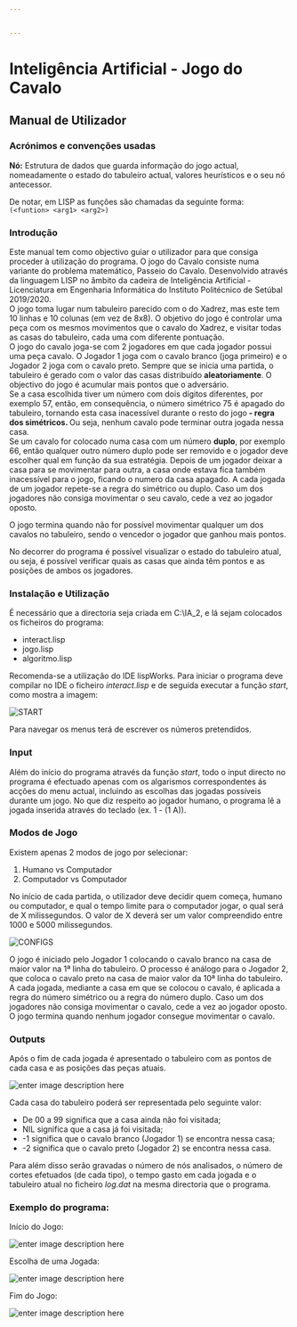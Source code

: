```yaml
---


---
```


<h1 id="inteligência-artificial---adji‒boto">Inteligência Artificial - Jogo do Cavalo</h1>
<h2 id="manual-de-utilizador">Manual de Utilizador</h2>
<h3 id="acrónimos-e-convenções-usadas">Acrónimos e convenções usadas</h3>

<strong>Nó:</strong> Estrutura de dados que guarda informação do jogo actual, nomeadamente o estado do tabuleiro actual, valores heurísticos e o seu nó antecessor.<br>


De notar, em LISP as funções são chamadas da seguinte forma:<br>
<code>(&lt;funtion&gt; &lt;arg1&gt; &lt;arg2&gt;)</code></p>
<h3 id="introdução">Introdução</h3>
<p>
Este manual tem como objectivo guiar o utilizador para que consiga proceder à utilização do programa. O jogo do Cavalo consiste numa variante do problema matemático, Passeio do Cavalo. Desenvolvido através da linguagem LISP no âmbito da cadeira de Inteligência Artificial - Licenciatura em Engenharia Informática do Instituto Politécnico de Setúbal 2019/2020.<br>
O jogo toma lugar num tabuleiro parecido com o do Xadrez, mas este tem 10 linhas e 10 colunas (em vez de 8x8). O objetivo do jogo é controlar uma peça com os mesmos movimentos que o cavalo do Xadrez, e visitar todas as casas do tabuleiro, cada uma com diferente pontuação. <br> O jogo do cavalo joga-se com 2 jogadores em que cada jogador possui uma peça cavalo. O Jogador 1 joga com o cavalo branco (joga primeiro) e o Jogador 2 joga com o cavalo preto. Sempre que se inicia uma partida, o tabuleiro é gerado com o valor das casas distribuído <strong>aleatoriamente</strong>. O objectivo do jogo é acumular mais pontos que o adversário.<br>
Se a casa escolhida tiver um número com dois dígitos diferentes, por exemplo 57, então, em consequência, o número simétrico 75 é apagado do tabuleiro, tornando esta casa inacessível durante o resto do jogo<strong> - regra dos simétricos. </strong>Ou seja, nenhum cavalo pode terminar outra jogada nessa casa.<br>
Se um cavalo for colocado numa casa com um número <strong>duplo</strong>, por exemplo 66, então qualquer outro número duplo pode ser removido e o jogador deve escolher qual em função da sua estratégia. Depois de um jogador deixar a casa para se movimentar para outra, a casa onde estava fica também inacessível para o jogo, ficando o numero da casa apagado.
A cada jogada de um jogador repete-se a regra do simétrico ou duplo.
Caso um dos jogadores não consiga movimentar o seu cavalo, cede a vez ao jogador oposto.
<p>
O jogo termina quando não for possível movimentar qualquer um dos cavalos no tabuleiro, sendo o vencedor o jogador que ganhou mais pontos.
</p>
<p>
No decorrer do programa é possível visualizar o estado do tabuleiro atual, ou seja, é possível verificar quais as casas que ainda têm pontos e as posições de ambos os jogadores.</p>

<h3 id="instalação-e-utilização">Instalação e Utilização</h3>
É necessário que a directoria seja criada em  C:\IA_2, e lá sejam colocados os ficheiros do programa:</p>
<ul>
<li>
  interact.lisp</li>
<li>
  jogo.lisp</li>
<li>
  algoritmo.lisp</li>

</ul>
<p>

Recomenda-se a utilização do IDE lispWorks. Para iniciar o programa deve compilar no IDE o ficheiro <em>*interact.lisp</em>* e de seguida executar a função *start*, como mostra a imagem:</p>

![START](https://lh3.googleusercontent.com/gofbx8rdOsj9f4bjZTWHA6YO_JwnXepLz_iLCGaH60tRYOw11GYd8ZJWjwq4nkMkLn0jNDIms-CGCvw1372XaxKOb0vaWsqV0CZpiTM4Co4mCesMwYqGtpX6hpRGeSDYGkkIapIv64K74mbm8mLzdpAgwDpgXirZ-0VdnotBoztn6av4DlNJtHJsc7VL7pEZlVEG5RtqB1bQNT9KwPsNNLC5qLaTLgophsGfxGlZ9QY7TXLy1nBeSsAeeLRRO32WrN74L8h6cnktjTefcestRHuxZ24B1rLNBvltatIeLSiudPdwHhS3a8cSrE0e-pIHqVz6vFgpVGkgvjbnEcv4MhrO_tqc-ZBcZOr2EauuKMjB_vtAprcacJR2I82bOHFe_1WXB81mq1xQ48UI9p9vM1oEbI_IALm8zSYG3KZWOc-q3z4AeH3LUjxnB-EXwN5PieqDXO-cbFegZj4Pwer3nK4gIX-0R4QVTc-76ZjmVw-zk9gsADNVxpWSlWvj9lAgqIyQYzHhjToOe7rXlqdO17oBE-BbqHKESLII7sAEMpUr7x_VW9tgjkjhSStDrsvd77UxBJcbwyLCKfN4GHQ-Oprpapr8yrhFq7RSJP_2JY9el-JsnKB2wTmy35ivVdhyz9KnGHJYY66YNMN2NXgfAQku_YYARXLp_Lj0Uxv2uW8GKSJT=w421-h377-no)
<p>
Para navegar os menus terá de escrever os números pretendidos.</p>

<h3 id="input">Input</h3>Além do início do programa através da função <em>start</em>, todo o input directo no programa é efectuado apenas com os algarismos correspondentes ás acções do menu actual, incluindo as escolhas das jogadas possíveis durante um jogo.  No que diz respeito ao jogador humano, o programa lê a jogada inserida através do teclado (ex. 1 - (1 A)).

<h3 id="outputs">Modos de Jogo</h3>
Existem apenas 2 modos de jogo por selecionar:
<ol>
<li>Humano vs Computador</li>
<li>Computador vs Computador</li>
</ol>
No início de cada partida, o utilizador deve decidir quem começa, humano ou computador, e qual o tempo limite para o computador jogar, o qual será de X milissegundos. O valor de X deverá ser um valor compreendido entre 1000 e 5000 milissegundos.

![CONFIGS](https://lh3.googleusercontent.com/_SrI2YyR0cnWZBZCUehnUe0kO3hWOEArClO-XWUlvCbbuZcaXcTNMoVPDu0o8XZv_pX-NEZtguZC1QtGptfnyAZYFNyRjcqF0KZCgstm1vJjQDI7QQWs_H2IxISTdgXPIDwrEDmFk_hibLRhPZDgx1aairt4uecDyj0iRxDCYC9qUU_v-vbmVhrhvqBjPeZHGNvSng6y4jAT5_6l1XeLZlpHt3gj1lxMA2DgDLWDw07plKatqUb819Tu05if2iTCgxBcFRah4uNMKRU_p_2qCpFX1poti5iH1xseBzXBn9HBxvaw9VkCZdy9VO7tEugN8i5NcyiSJSBiCIKPWZBpYC5Gc5vzWsns7bWRPDyWa8iyGJLwalv1yrKJbf-9lJzqiSax-tpsZDqjGqbADBoBsbUpyC3Mwih22NzmS30Z5gVJJkBMEi3api0CSMBRSyQhr0ax4zUHA1QE19sgW69OncaOwJx1NtOFtYUxuctdveIU3iZhxkiqb0tOfQwBbcP7HuEwl_wqC3iz8WY_ocF9YmUwJOW-FQ0wetiSG2iWsVE203OC3DG5C0RiK2KEC7gxPcV86kTBSFMhI3E5yIICR7eqgunP7MjxNpeApMGp4h13ebRSaafo3VyNap3tnk5mBjSdmLQrMha3mcGs8OiXntb_6es3LXkLUOz-DXuLznci4BUB=w451-h629-no)

O jogo é iniciado pelo Jogador 1 colocando o cavalo branco na casa de maior valor na 1ª linha do tabuleiro. O processo é análogo para o Jogador 2, que coloca o cavalo preto na casa de maior valor da 10ª linha do tabuleiro. A cada jogada, mediante a casa em que se colocou o cavalo, é aplicada a regra do número simétrico ou a regra do número duplo. Caso um dos jogadores não consiga movimentar o cavalo, cede a vez ao jogador oposto. O jogo termina quando nenhum jogador consegue movimentar o cavalo.
<h3 id="outputs">Outputs</h3>

<p>
Após o fim de cada jogada é apresentado o tabuleiro com as pontos de cada casa e as posições das peças atuais.</p>

![enter image description here](https://lh3.googleusercontent.com/hJD5twRuby06JjpHcCXa5QY6aVUMLciBQCsXHxIN5VY3wkzeuDrp6TOP3kk9L0O1Cgcc5GbdBXHpg32-zUbV4uA8upPQW5MCOxx2N3Q1kTtZ_M2ekxkU-ZWa_0x6iyiH7WZ2kheOvbd2CiHYeBi_zQHjv2jO7TO75zxFlF-NBo6PRxEJqaih6fz19WDRRmZzZmp-7TmPuJLfD90JrJxo7kGAmknWEKiW45CNuI6zO9lMappb8IKorVqZa55KIxT5HhzmE_eTWA-ZGSUB68ZvemRcQhzyxaenj41N6GrJHy9WhoygWlI6mAvLf1BbgIr5dQZBoVWl0C3bb1HIMDssw4q0ywllRKPHWH8hCL-s10VMXg5fe1sGYmfOkjKre7Evh1gnaZW7o4sCxvSVDwXyz_CamPW0q8x3ImR7N_hLriLjlNKYUQkBybsyafHU2ece_WjmEErfSGGrnBrT7DkDJ_gsOmJWXcC9qLg11bNsofPE9DEHWd2PZGCaqzjFZC0sR3IUGup5bRL9bLte9mudDTz4K6yNFbJNBPDnTAM0R5kV1QRsu8Om0MZ1NQ99Pb-TG7Rh3-TSJ-VaclC_eqHWcNL-mYkj7A7gQ3oZjt72qZYnCIBrfnM8A1Mz5FUhxwUAa4kThbvr0ZKIVodRfMmzK8gHQMBHNM9pDJDzSz5xLvVhJu1e=w372-h469-no)

Cada casa do tabuleiro poderá ser representada pelo seguinte valor: 
<ul>
<li>De 00 a 99 significa que a casa ainda não foi visitada; </li>
<li>NIL significa que a casa já foi visitada; </li>
<li>-1 significa que o cavalo branco (Jogador 1) se encontra nessa casa;</li>
 <li>-2 significa que o cavalo preto (Jogador 2) se encontra nessa casa.</li>
</ul>

Para além disso serão gravadas  o número de nós analisados, o número de cortes efetuados (de cada tipo), o tempo gasto em cada jogada e o tabuleiro atual no ficheiro <em>*log.dat</em>* na mesma directoria que o programa.





<h3 id="exemplo-do-programa">Exemplo do programa:</h3>
Início do Jogo:

![enter image description here](https://lh3.googleusercontent.com/u-dOR3UTf9R4jTTIU3l92FCjWZA3rCPWqv2vXx2YMQrM6wXOXcJeQRstPq_Rc0BOI9Kgl4eK4ke1frczutGpOvC5SfvwVNCV7MzLuBNQuesGGqoXu6slKv6_FcCzTlAJWBXZy32S-Zx3uSQ-b1hk1kF-WR6tQ_yJZUL9cibVqcZx2YF5IMbl5pnQMuGj8ICDuJ419TiHil7dZcHbmhkSbS9aiuOTAHXojIo-5iDikhv2BzeAXBFTd1AYArAFSEe0prOwxfeoDu0pJVLrLJQr4bivaWdmNiti8OC7t4p9ttU-b5XKZ5pabqRkSBDpnecsM0a7qPr-hzOCZoqqNfcVNWZ4KSjSMJfcxq0Vt8WGQ4KOaOadm1S5vm4_ZYNtd_HiLwXKvJzXqCqlxAPGF25LNpyO6xrybOEgQDar7oOYw3Ko1rBl-msOg47ZyCs1uLnSNj_hSydrLwTvRN6rg-ZiNHYkg_XJ0zz7Fnyk0j_YQlG9W_dZalHojdspT8ttCrTkK1TR4TCVi7r-lcIMyb88D31cULfoa-KymXgoCOej7QkKjRaDOlTqB7h45GiLrrb-Ha8Zr0KRmwmMBUCxHeCDLFCL6t9vtGa8l549-gdCwAx-v2TOAUVvt6hEZYz0v9ijR6kl3p1Hkmq6M38PEKOO8hq2liVp-ec3K0YsDMD6SAJxyiF1=w431-h661-no)

Escolha de uma Jogada:

![enter image description here](https://lh3.googleusercontent.com/7mtijsnSP1B-tcyJKEGSFFtDrS--xJ1Ll_ChcCIJrz-J2-DbpPpN5g_6BeWKkK0uKH8PMkbDuu-0f5rzH3z_ZU6KXe4I_a5dy0H0P3E4DgVx5e85nymdEFOl9-urYKFHjlT_NZZIdcu4YHHyH2Jgx93rs2K_oNWcelVE7X6RiKiQwtLuMWpYOfEkpowh8928IMnLsow8z6M4akPG87eYZhGV_tOU5tF2FeWiMAMw5H0oRUNfS8R8Y2NFUhreC6Sz8FvzR_pDvqKX-DtZuRJW6idut1sNkH-Qu73rbU_4iktgAyAfQJaZ4AYhtA_ZVzOZolVcg9tkm3L6JQ9z_tbyerkO_kTSRi6H22uqABV2hX13wjuTOzV-9XNfXfpMN14qYkj7o7rt_J6Bz0QMD_ejnLP3WmkEQaLgTXfnzJ7pvE5FgXHPFUjpphnLxhMreiK1aG318VSQnrxM9BwmQVV6Eh-MAV9YM6B1HQ4eJzQEvCjeD0HWhFfDgqLwu1I7JwuN89Y4pW4wttvIqEZXgWePCZWqNhJs7HmzBdLfJ2LFSX4YKsj12EhH1QrlVOiO6bLKph_o3enY3sRU5Pj8QXG9BO8-nBNbb67UY7CAiqzehubRfgQm0WkBLjkhY6dLWz3WvtBl1UeiIpmtCIxvSxsaJorov6V2wJh7lkGynRlBYBuZZDk1=w403-h770-no)


Fim do Jogo:

![enter image description here](https://lh3.googleusercontent.com/BTSRRdPjs8EEhpmmhZiw4VNEh6XY2Jk9JEzRL7styGx5XiVe-Um4dN1-TtvVM9yQx_TaHNmy_JLJpVDjbpvPXr09sm3F0utKpL_toQR51qs1vbKl8v37f4_HTmOokqRTu4BkhxRb1zihJPMre3VbltbLU68mbqMCHViuKdoG2dgU8ImdoFdkS10FeCWFLIYBEZmjuPfzT2E596SHU8ssUOk7Vy3lCSra8HGm_gU_nCTzIGts-TNjeu_XKLtsaDJPC1iJeARxRlXjPuQjyz2GSxs5aH5aD3dbrnfovWIH_zMndb78jwe_jozNNqxSI44fm7nCxpzCxPiYDmF0ACk-bHY6NyLjopQylihUQKc-0svuvdCvrAujRa1ekvC1t7fWu1p4MIhfUZzLC9QN1AfSrP5F0Ec6xXq1ciUj5XJWDBUoIK9-RW7l5zPItbfwxmEyDsV8JiM0URMn0aIEDNYdIWA_n2UDRhwGM04NMxWvFC-mKnANlR8WmZa81OZf0as3V6Zkw6NtVGx3QcDp5XpbrBvOVe7t4zOBB3d7op--JR-9Qeq-vkCRu4VerSz5cjFeMqSfLoh6LWMioTNZ_aYKXlDd1q9j4Sx_SoBnmOtbQcyHQv85adcjyMVH5kVWTxcZjAg6fV_VgqUUpoYSM3VYqy_M0ch1bFyOQov2tB7ZQKh3YCnw=w385-h554-no)
<!--stackedit_data:
eyJoaXN0b3J5IjpbMTU2Nzk1NzA0MSwtMTcxMTUzODc3NiwtMT
U4MDYyMzg0NywtMTAyMjE4MzM4NiwtNjcxNDI4ODYwLC0xNzUz
NzIwOTU1LC0xNDQ4OTczODY3LC00NTQ1MjI2OCwtNDU0NTIyNj
gsLTIxMDcwNDIyMDIsLTE5OTk3Njk0MzUsMTMzNDY0NjUwNyw3
OTQxMjQ0NzksMjExNjE2NDQ1MywtMTg3NzAyMDM3MCwtNDI3OT
YzNzAyXX0=
-->